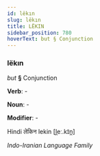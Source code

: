 ```yaml
---
id: lëkın
slug: lëkın
title: LËKIN
sidebar_position: 780
hoverText: but § Conjunction
---
```


### lëkın

*but* **§** Conjunction

**Verb**: -

**Noun**: -

**Modifier**: -

Hindi लेकिन lekin [l̪eː.kɪ̃n̪]

*Indo-Iranian Language Family*